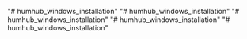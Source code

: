 "# humhub_windows_installation" 
"# humhub_windows_installation" 
"# humhub_windows_installation" 
"# humhub_windows_installation" 
"# humhub_windows_installation" 

